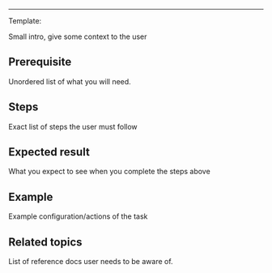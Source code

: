 
<!--
Title: "Interact with the charts"
custom_edit_url: https://github.com/netdata/learn/blob/master/docs/tasks/interact-with-the-charts.md
learn_status: Published
learn_topic_type: Tasks
learn_rel_path: docs/tasks/interact-with-the-charts.md
learn_repo_doc: True
learn_docs_purpose: Instructions on how to interact with the charts (buttons, etc)
-->



**********************************************************************
Template:

Small intro, give some context to the user

## Prerequisite

Unordered list of what you will need. 

## Steps

Exact list of steps the user must follow

## Expected result

What you expect to see when you complete the steps above

## Example

Example configuration/actions of the task

## Related topics

List of reference docs user needs to be aware of.

